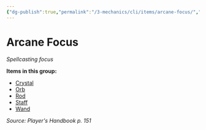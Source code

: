 ```yaml
---
{"dg-publish":true,"permalink":"/3-mechanics/cli/items/arcane-focus/","tags":["ttrpg-cli/compendium/src/5e/phb","ttrpg-cli/item/gear/spellcasting-focus","ttrpg-cli/item/rarity/none"],"noteIcon":""}
---
```


# Arcane Focus
*Spellcasting focus*  



**Items in this group:**

- [Crystal](3-Mechanics/CLI/items/crystal.md)
- [Orb](3-Mechanics/CLI/items/orb.md)
- [Rod](3-Mechanics/CLI/items/rod.md)
- [Staff](3-Mechanics/CLI/items/staff.md)
- [Wand](3-Mechanics/CLI/items/wand.md)

*Source: Player's Handbook p. 151*